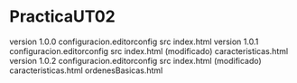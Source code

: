 # PracticaUT02
version 1.0.0
    configuracion.editorconfig
    src
        index.html
version 1.0.1
    configuracion.editorconfig
    src
        index.html (modificado)
    caracteristicas.html
version 1.0.2
    configuracion.editorconfig
    src
        index.html (modificado)
    caracteristicas.html
    ordenesBasicas.html
    